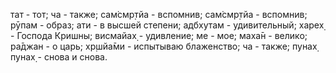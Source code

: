 тат - тот; ча - также; сам̇смр̣тйа - вспомнив; сам̇смр̣тйа - вспомнив; рӯпам - образ; ати - в высшей степени; адбхутам - удивительный; харех̣ - Господа Кришны; висмайах̣ - удивление; ме - мое; маха̄н - велико; ра̄джан - о царь; хр̣шйа̄ми - испытываю блаженство; ча - также; пунах̣ пунах̣ - снова и снова.
